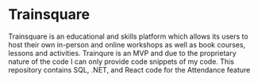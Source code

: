 # Trainsquare
Trainsquare is an educational and skills platform which allows its users to host their own in-person and online workshops as well as book courses, lessons and activities. Trainqure is an MVP and due to the proprietary nature of the code I can only provide code snippets of my code. This repository contains SQL, .NET, and React code for the Attendance feature
